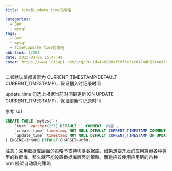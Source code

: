 ```yaml
---
title: time和update_time的策略

categories:
  - Dev
  - mysql
tags:
  - Dev
  - mysql
  - time和update_time的策略
abbrlink: 17208
date: 2023-03-06 15:47:44
cover: https://www.loliapi.com/acg/?uuid=4bb226aff9f643ec84144b1344ed7d02
---
```


二者默认值都设置为 CURRENT_TIMESTAMP(DEFAULT CURRENT_TIMESTAMP)，保证插入时记录时间

update_time 勾选上根据当前时间戳更新(ON UPDATE CURRENT_TIMESTAMP)，保证更新时记录时间

参考 sql

```sql
CREATE TABLE `mytest` (
    `text` varchar(255) DEFAULT '' COMMENT '内容',
    `create_time` timestamp NOT NULL DEFAULT CURRENT_TIMESTAMP COMMENT '创建时间',
    `update_time` timestamp NOT NULL DEFAULT CURRENT_TIMESTAMP ON UPDATE CURRENT_TIMESTAMP COMMENT '更新时间'
) ENGINE=InnoDB DEFAULT CHARSET=utf8;
```

注意：采用数据库层面的策略不支持切换数据库，如果想要开发的应用兼容各种类型的数据库，那么就不能设置数据库层面的策略。而是应该使用应用层的各种 orm 框架自动填充策略